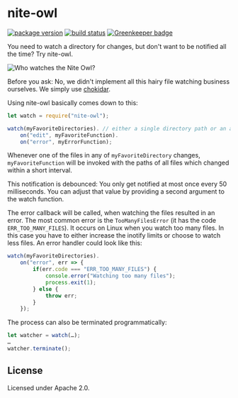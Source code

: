 # nite-owl

[![package version](https://img.shields.io/npm/v/nite-owl.svg?style=flat)](https://www.npmjs.com/package/nite-owl)
[![build status](https://github.com/faucet-pipeline/nite-owl/workflows/tests/badge.svg)](https://github.com/faucet-pipeline/nite-owl/actions)
[![Greenkeeper badge](https://badges.greenkeeper.io/faucet-pipeline/nite-owl.svg)](https://greenkeeper.io/)

You need to watch a directory for changes, but don't want to be notified all the
time? Try nite-owl.

![Who watches the Nite Owl?](https://upload.wikimedia.org/wikipedia/en/thumb/4/43/Nite_Owl_01.jpg/250px-Nite_Owl_01.jpg)

Before you ask: No, we didn't implement all this hairy file watching business
ourselves. We simply use [chokidar](https://github.com/paulmillr/chokidar).

Using nite-owl basically comes down to this:

```js
let watch = require("nite-owl");

watch(myFavoriteDirectories). // either a single directory path or an array thereof
    on("edit", myFavoriteFunction).
    on("error", myErrorFunction);
```

Whenever one of the files in any of `myFavoriteDirectory` changes,
`myFavoriteFunction` will be invoked with the paths of all files which changed
within a short interval.

This notification is debounced: You only get notified at most once every 50
milliseconds. You can adjust that value by providing a second argument to the
watch function.

The error callback will be called, when watching the files resulted in an
error. The most common error is the `TooManyFilesError` (it has the code
`ERR_TOO_MANY_FILES`). It occurs on Linux when you watch too many files. In this
case you have to either increase the inotify limits or choose to watch less
files. An error handler could look like this:

```js
watch(myFavoriteDirectories).
    on("error", err => {
        if(err.code === "ERR_TOO_MANY_FILES") {
            console.error("Watching too many files");
            process.exit(1);
        } else {
            throw err;
        }
    });
```

The process can also be terminated programmatically:

```js
let watcher = watch(…);
…
watcher.terminate();
```

## License

Licensed under Apache 2.0.
